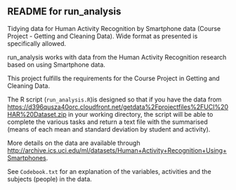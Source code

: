## README for run_analysis

Tidying data for Human Activity Recognition by Smartphone data (Course Project - Getting and Cleaning Data). Wide format as presented is specifically allowed.

run_analysis works with data from the Human Activity Recognition research based on using Smartphone data.

This project fulfills the requirements for the Course Project in Getting and Cleaning Data.

The R script (`run_analysis.R`)is designed so that if you have the data from https://d396qusza40orc.cloudfront.net/getdata%2Fprojectfiles%2FUCI%20HAR%20Dataset.zip in your working directory, the script will be able to complete the various tasks and return a text file with the summarised (means of each mean and standard deviation by student and activity).

More details on the data are available through http://archive.ics.uci.edu/ml/datasets/Human+Activity+Recognition+Using+Smartphones.

See `Codebook.txt` for an explanation of the variables, activities and the subjects (people) in the data.